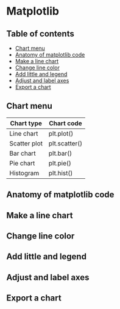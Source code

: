 # Matplotlib
## Table of contents
- [Chart menu](#Chart-menu)
- [Anatomy of matplotlib code](#Anatomy-of-matplotlib-code)
- [Make a line chart](#Make-a-line-chart)
- [Change line color](#Change-line-color)
- [Add little and legend](#Add-little-and-legend)
- [Adjust and label axes](#Adjust-and-label-axes)
- [Export a chart](#Export-a-chart)

## Chart menu

Chart type | Chart code
---|---
Line chart | plt.plot()
Scatter plot |	plt.scatter()
Bar chart | plt.bar()
Pie chart | plt.pie()
Histogram | plt.hist()

## Anatomy of matplotlib code
## Make a line chart
## Change line color
## Add little and legend
## Adjust and label axes
## Export a chart